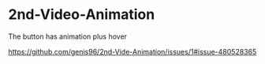 # 2nd-Video-Animation
The button has animation plus hover 

https://github.com/genis96/2nd-Vide-Animation/issues/1#issue-480528365
